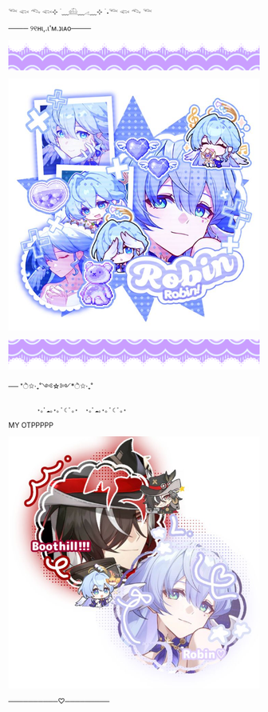 𓆝 𓆟 𓆞 𓆟⊹ ࣪ ﹏𓊝﹏𓂁﹏⊹ ࣪ ˖𓆝 𓆟 𓆞 𓆝 

──── ୨୧нι,.ι'м.נιᴀo────


![image alt](https://github.com/Jiaoshi0/Jiaoshi0/blob/e715f4955d4af0060e5abcab3289c6725264e178/tumblr_821c5d99f163490e0990a865e6ec4d75_91b17753_1280.png)

![image alt](https://github.com/Jiaoshi0/Jiaoshi0/blob/4703fb23c9331fd83fa7f6d8e60ae92da0f88ed0/e57e36020fad58d59de037189080daf8.jpg)

![image alt](https://github.com/Jiaoshi0/Jiaoshi0/blob/64ffef040051891996fbb1fb20fc14cf46501800/tumblr_ad19be8f9b35bc8d8d4ebd460bdc3e7f_42b1a207_1280.png)


──
                      *ੈ✩‧₊˚༺☆༻*ੈ✩‧₊˚
            
            
            ⋆｡ﾟ☁︎｡⋆｡ ﾟ☾ ﾟ｡⋆  ⋆｡ﾟ☁︎｡⋆｡ ﾟ☾ ﾟ｡⋆
MY OTPPPPP


![image alt](https://github.com/Jiaoshi0/Jiaoshi0/blob/7385325d87cc9f74b2a5bc466935b0b49f1e13bd/ca784c1a54c49f130210bd47c7a41b53.jpg)



──────────♡─────────
